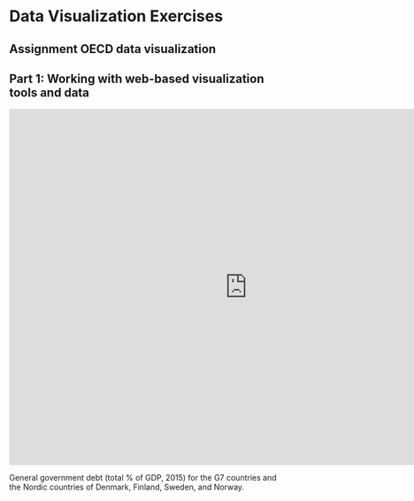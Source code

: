 # Data Visualization Exercises

## Assignment OECD data visualization

## Part 1: Working with web-based visualization tools and data

<iframe src="https://data.oecd.org/chart/5JjJ" width="860" height="645" style="border: 0" mozallowfullscreen="true" webkitallowfullscreen="true" allowfullscreen="true"><a href="https://data.oecd.org/chart/5JjJ" target="_blank">OECD Chart: General government debt, Total, % of GDP, Annual, 2015</a></iframe>


General government debt (total % of GDP, 2015) for the G7 countries and the Nordic countries of Denmark, Finland, Sweden, and Norway.  
